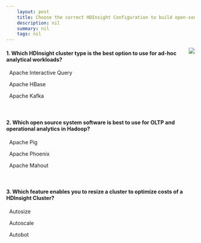 ```yaml
---
    layout: post
    title: Choose the correct HDInsight Configuration to build open-source analytics solutions 
    description: nil
    summary: nil
    tags: nil
---
```



 <a target="_blank" href="https://docs.microsoft.com/en-us/learn/modules/hdinsight-config-open-source-solution/6-knowledge-check/"><i class="fas fa-external-link-alt"></i> </a>
 <img align="right" src="https://docs.microsoft.com/en-us/learn/achievements/hdinsight-config-build-oss-analytical-solutions.svg">
####  1. Which HDInsight cluster type is the best option to use for ad-hoc analytical workloads?


<i class='fas fa-check-square' style='color: Dodgerblue;'></i> &nbsp;&nbsp;Apache Interactive Query

<i class='far fa-square'></i> &nbsp;&nbsp;Apache HBase

<i class='far fa-square'></i> &nbsp;&nbsp;Apache Kafka
<br />
<br />
<br />

####  2. Which open source system software is best to use for OLTP and operational analytics in Hadoop?


<i class='far fa-square'></i> &nbsp;&nbsp;Apache Pig

<i class='fas fa-check-square' style='color: Dodgerblue;'></i> &nbsp;&nbsp;Apache Phoenix

<i class='far fa-square'></i> &nbsp;&nbsp;Apache Mahout
<br />
<br />
<br />

####  3. Which feature enables you to resize a cluster to optimize costs of a HDInsight Cluster?


<i class='far fa-square'></i> &nbsp;&nbsp;Autosize

<i class='fas fa-check-square' style='color: Dodgerblue;'></i> &nbsp;&nbsp;Autoscale

<i class='far fa-square'></i> &nbsp;&nbsp;Autobot
<br />
<br />
<br />
